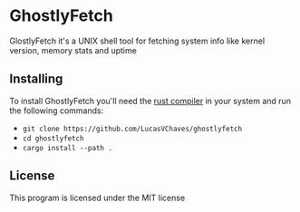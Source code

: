 # GhostlyFetch

GlostlyFetch it's a UNIX shell tool for fetching system info like kernel version, memory stats and uptime  

## Installing

To install GhostlyFetch you'll need the [rust compiler](https://www.rust-lang.org/tools/install) in your system
and run the following commands:

 - `git clone https://github.com/LucasVChaves/ghostlyfetch`  
 - `cd ghostlyfetch`  
 - `cargo install --path .`


## License

This program is licensed under the MIT license